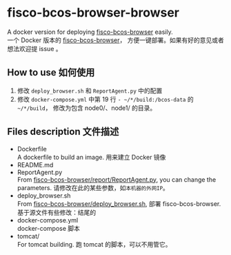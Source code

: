 # fisco-bcos-browser-browser

A docker version for deploying [fisco-bcos-browser](https://github.com/FISCO-BCOS/fisco-bcos-browser) easily.\
一个 Docker 版本的 [fisco-bcos-browser](https://github.com/FISCO-BCOS/fisco-bcos-browser)， 方便一键部署。如果有好的意见或者想法欢迎提 issue 。

## How to use 如何使用

1. 修改 `deploy_browser.sh` 和 `ReportAgent.py` 中的配置
2. 修改 `docker-compose.yml` 中第 19 行 `- ~/*/build:/bcos-data` 的 `~/*/build`， 修改为包含 node0/、node1/ 的目录。

## Files description 文件描述

* Dockerfile \
  A dockerfile to build an image. 用来建立 Docker 镜像
* README.md
* ReportAgent.py \
  From [fisco-bcos-browser/report/ReportAgent.py](https://github.com/FISCO-BCOS/fisco-bcos-browser/blob/master/report/ReportAgent.py), you can change the parameters. 请修改在此的某些参数，如`本机器的外网IP`。
* deploy_browser.sh \
  From [fisco-bcos-browser/deploy_browser.sh](https://github.com/FISCO-BCOS/fisco-bcos-browser/blob/master/deploy_browser.sh), 部署 fisco-bcos-browser. 基于源文件有些修改：结尾的
* docker-compose.yml \
  docker-compose 脚本
* tomcat/ \
  For tomcat building. 跑 tomcat 的脚本，可以不用管它。

